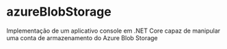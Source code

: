 # azureBlobStorage
Implementação de um aplicativo console em .NET Core capaz de manipular uma conta de armazenamento do Azure Blob Storage
